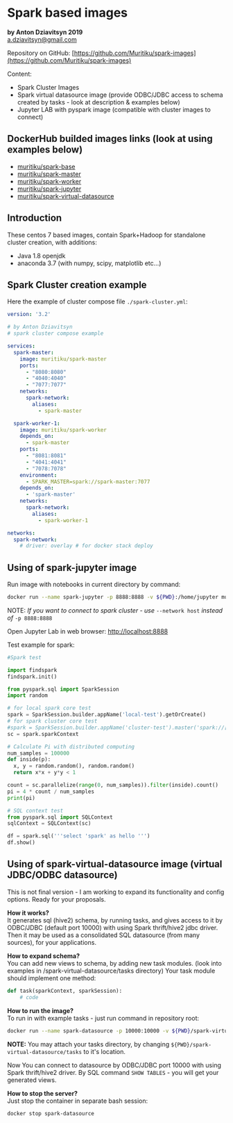 # Spark based images
**by Anton Dziavitsyn 2019**  
[a.dziavitsyn@gmail.com](mailto:a.dziavitsyn@gmail.com)  
  
Repository on GitHub: [https://github.com/Muritiku/spark-images](https://github.com/Muritiku/spark-images)  
  
Content:
+ Spark Cluster Images
+ Spark virtual datasource image (provide ODBC/JDBC access to schema created by tasks - look at description & examples below)
+ Jupyter LAB with pyspark image (compatible with cluster images to connect)

## DockerHub builded images links (look at using examples below)
+ [muritiku/spark-base](https://hub.docker.com/r/muritiku/spark-base)
+ [muritiku/spark-master](https://hub.docker.com/r/muritiku/spark-master)
+ [muritiku/spark-worker](https://hub.docker.com/r/muritiku/spark-worker)
+ [muritiku/spark-jupyter](https://hub.docker.com/r/muritiku/spark-jupyter)
+ [muritiku/spark-virtual-datasource](https://hub.docker.com/r/muritiku/spark-virtual-datasource)
  
## Introduction
These centos 7 based images, contain Spark+Hadoop for standalone cluster creation, with additions:
+ Java 1.8 openjdk
+ anaconda 3.7 (with numpy, scipy, matplotlib etc...)
  
## Spark Cluster creation example
Here the example of cluster compose file `./spark-cluster.yml`:
```yaml
version: '3.2'

# by Anton Dziavitsyn
# spark cluster compose example

services:
  spark-master:
    image: muritiku/spark-master
    ports:
      - "8080:8080"
      - "4040:4040"
      - "7077:7077"
    networks:
      spark-network:
        aliases:
          - spark-master

  spark-worker-1:
    image: muritiku/spark-worker
    depends_on:
      - spark-master
    ports:
      - "8081:8081"
      - "4041:4041"
      - "7078:7078"
    environment:
      - SPARK_MASTER=spark://spark-master:7077
    depends_on:
      - 'spark-master'
    networks:
      spark-network:
        aliases:
          - spark-worker-1

networks:
  spark-network:
    # driver: overlay # for docker stack deploy

```
  
## Using of spark-jupyter image
  
Run image with notebooks in current directory by command:
```bash
docker run --name spark-jupyter -p 8888:8888 -v ${PWD}:/home/jupyter muritiku/spark-jupyter
```
NOTE: *If you want to connect to spark cluster - use* `--network host` *instead of* `-p 8888:8888`
  
Open Jupyter Lab in web browser: [http://localhost:8888](http://localhost:8888)  
  
Test example for spark:
```python
#Spark test

import findspark
findspark.init()

from pyspark.sql import SparkSession
import random

# for local spark core test
spark = SparkSession.builder.appName('local-test').getOrCreate()
# for spark cluster core test
#spark = SparkSession.builder.appName('cluster-test').master('spark://[SPARK MASTER URL]:7077').getOrCreate()
sc = spark.sparkContext

# Calculate Pi with distributed computing
num_samples = 100000
def inside(p):     
  x, y = random.random(), random.random()
  return x*x + y*y < 1

count = sc.parallelize(range(0, num_samples)).filter(inside).count()
pi = 4 * count / num_samples
print(pi)

# SQL context test
from pyspark.sql import SQLContext
sqlContext = SQLContext(sc)

df = spark.sql('''select 'spark' as hello ''')
df.show()
```
  
## Using of spark-virtual-datasource image (virtual JDBC/ODBC datasource)
  
This is not final version - I am working to expand its functionality and config options. Ready for your proposals.  

**How it works?**  
It generates sql (hive2) schema, by running tasks, and gives access to it by ODBC/JDBC (default port 10000) with using Spark thrift/hive2 jdbc driver.  
Then it may be used as a consolidated SQL datasource (from many sources), for your applications.  
  
**How to expand schema?**  
You can add new views to schema, by adding new task modules. (look into examples in /spark-virtual-datasource/tasks directory)
Your task module should implement one method:
```python
def task(sparkContext, sparkSession):
    # code
```
  
**How to run the image?**  
To run in with example tasks - just run command in repository root:
```bash
docker run --name spark-datasource -p 10000:10000 -v ${PWD}/spark-virtual-datasource/tasks:/spark_tasks/tasks muritiku/spark-virtual-datasource
```
**NOTE:** You may attach your tasks directory, by changing `${PWD}/spark-virtual-datasource/tasks` to it's location.  
  
Now You can connect to datasource by ODBC/JDBC port 10000 with using Spark thrift/hive2 driver.  By SQL command `SHOW TABLES` - you will get your generated views.  
  
**How to stop the server?**  
Just stop the container in separate bash session:
```bash
docker stop spark-datasource
```

